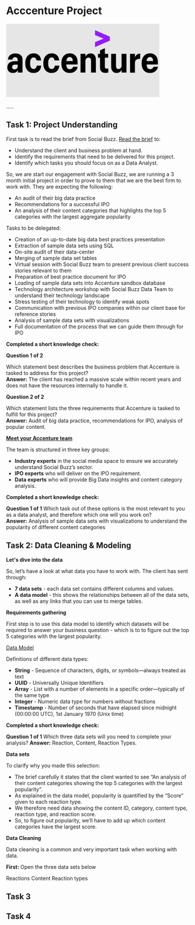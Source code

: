 # Acccenture Project

<img src="https://github.com/MaksymYakushev/Acccenture-Data-Analysis-Report/blob/main/Data/logo.png" width="420" height="200">

.....

## Task 1:  Project Understanding

First task is to read the brief from Social Buzz. [Read the brief](https://github.com/MaksymYakushev/Acccenture-Data-Analysis-Report/blob/main/Task1/Data_Analytics%20Client%20Brief.pdf) to:
- Understand the client and business problem at hand.
- Identify the requirements that need to be delivered for this project.
- Identify which tasks you should focus on as a Data Analyst.

So, we are start our engagement with Social Buzz, we are running a 3 month initial project in order
to prove to them that we are the best firm to work with. They are expecting the following:
- An audit of their big data practice
- Recommendations for a successful IPO
- An analysis of their content categories that highlights the top 5 categories with the
largest aggregate popularity

Tasks to be delegated:
- Creation of an up-to-date big data best practices presentation
- Extraction of sample data sets using SQL
- On-site audit of their data-center
- Merging of sample data set tables
- Virtual session with Social Buzz team to present previous client success stories relevant
to them
- Preparation of best practice document for IPO
- Loading of sample data sets into Accenture sandbox database
- Technology architecture workshop with Social Buzz Data Team to understand their
technology landscape
- Stress testing of their technology to identify weak spots
- Communication with previous IPO companies within our client base for reference stories
- Analysis of sample data sets with visualizations
- Full documentation of the process that we can guide them through for IPO

**Completed a short knowledge check:**

**Question 1 of 2**

Which statement best describes the business problem that Accenture is tasked to address for this project?   
**Answer:** The client has reached a massive scale within recent years and does not have the resources internally to handle it.

**Question 2 of 2**

Which statement lists the three requirements that Accenture is tasked to fulfill for this project?  
**Answer:** Audit of big data practice, recommendations for IPO, analysis of popular content.

[**Meet your Accenture team**](https://github.com/MaksymYakushev/Acccenture-Data-Analysis-Report/blob/main/Task1/Internal%20stakeholder%20chart.pdf)

The team is structured in three key groups:

- **Industry experts** in the social media space to ensure we accurately understand Social Buzz’s sector.   
- **IPO experts** who will deliver on the IPO requirement.   
- **Data experts** who will provide Big Data insights and content category analysis.   

**Completed a short knowledge check:**  

**Question 1 of 1**
Which task out of these options is the most relevant to you as a data analyst, and therefore which one will you work on?  
**Answer:** Analysis of sample data sets with visualizations to understand the popularity of different content categories   

## Task 2: Data Cleaning & Modeling

**Let's dive into the data**

So, let’s have a look at what data you have to work with. The client has sent through:

- **7 data sets** - each data set contains different columns and values.   
- **A data model** - this shows the relationships between all of the data sets, as well as any links that you can use to merge tables.  

**Requirements gathering**

First step is to use this data model to identify which datasets will be required to answer your business question - which is to to figure out the top 5 categories with the largest popularity.

[Data Model](https://github.com/MaksymYakushev/Acccenture-Data-Analysis-Report/blob/main/Task2/Data%20model.pdf)

Definitions of different data types:
- **String** - Sequence of characters, digits, or symbols—always treated as text
- **UUID** - Universally Unique Identifiers
- **Array** - List with a number of elements in a specific order—typically of the same type
- **Integer** - Numeric data type for numbers without fractions
- **Timestamp** - Number of seconds that have elapsed since midnight (00:00:00 UTC), 1st January 1970 (Unix time)

**Completed a short knowledge check:**  

**Question 1 of 1**  Which three data sets will you need to complete your analysis?
**Answer:** Reaction, Content, Reaction Types.  

**Data sets**  

To clarify why you made this selection:  
- The brief carefully it states that the client wanted to see “An analysis of their content categories showing the top 5 categories with the largest popularity”.
- As explained in the data model, popularity is quantified by the “Score” given to each reaction type.
- We therefore need data showing the content ID, category, content type, reaction type, and reaction score.
- So, to figure out popularity, we’ll have to add up which content categories have the largest score.

**Data Cleaning**  

Data cleaning is a common and very important task when working with data.

**First:** Open the three data sets below

Reactions
Content
Reaction types


## Task 3

## Task 4
